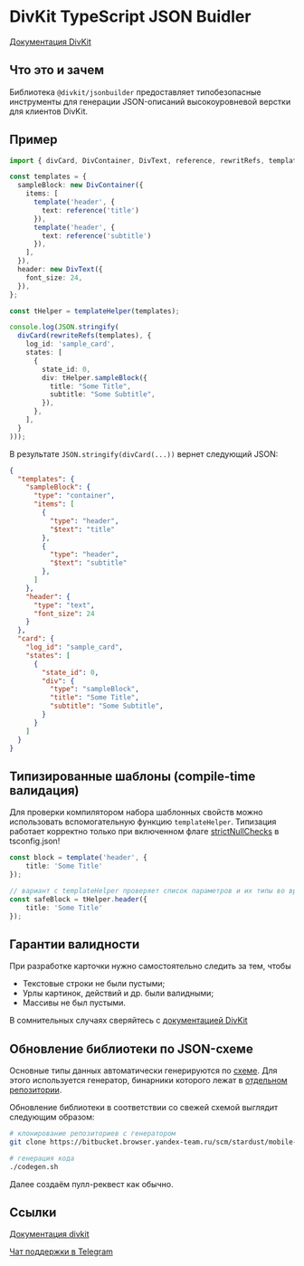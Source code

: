 # DivKit TypeScript JSON Buidler

[Документация DivKit](https://doc.yandex-team.ru/divkit/overview/)

## Что это и зачем
Библиотека `@divkit/jsonbuilder` предоставляет типобезопасные инструменты для генерации JSON-описаний высокоуровневой верстки для клиентов DivKit.

## Пример

```typescript
import { divCard, DivContainer, DivText, reference, rewritRefs, template, templateHelper } from '@divkit/jsonbuilder';

const templates = {
  sampleBlock: new DivContainer({
    items: [
      template('header', {
        text: reference('title')
      }),
      template('header', {
        text: reference('subtitle')
      }),
    ],
  }),
  header: new DivText({
    font_size: 24,
  }),
};

const tHelper = templateHelper(templates);

console.log(JSON.stringify(
  divCard(rewriteRefs(templates), {
    log_id: 'sample_card',
    states: [
      {
        state_id: 0,
        div: tHelper.sampleBlock({
          title: "Some Title",
          subtitle: "Some Subtitle",
        }),
      },
    ],
  }
)));
```

В результате `JSON.stringify(divCard(...))` вернет следующий JSON:
```json
{
  "templates": {
    "sampleBlock": {
      "type": "container",
      "items": [
        {
          "type": "header",
          "$text": "title"
        },
        {
          "type": "header",
          "$text": "subtitle"
        },
      ]
    },
    "header": {
      "type": "text",
      "font_size": 24
    }
  },
  "card": {
    "log_id": "sample_card",
    "states": [
      {
        "state_id": 0,
        "div": {
          "type": "sampleBlock",
          "title": "Some Title",
          "subtitle": "Some Subtitle",
        }
      }
    ]
  }
}
```

## Типизированные шаблоны (compile-time валидация)
Для проверки компилятором набора шаблонных свойств можно использовать вспомогательную функцию `templateHelper`. Типизация работает корректно только при включенном флаге [strictNullChecks](https://www.typescriptlang.org/docs/handbook/compiler-options.html) в tsconfig.json!

```typescript
const block = template('header', {
    title: 'Some Title'
});

// вариант с templateHelper проверяет список параметров и их типы во время компиляции
const safeBlock = tHelper.header({
    title: 'Some Title'
});
```

## Гарантии валидности

При разработке карточки нужно самостоятельно следить за тем, чтобы

- Текстовые строки не были пустыми;
- Урлы картинок, действий и др. были валидными;
- Массивы не был пустыми.

В сомнительных случаях сверяйтесь с [документацией DivKit](https://doc.yandex-team.ru/divkit/overview/)

## Обновление библиотеки по JSON-схеме

Основные типы данных автоматически генерируются по [схеме](https://a.yandex-team.ru/arcadia/divkit/public/schema). Для этого используется генератор, бинарники которого лежат в [отдельном репозитории](https://bitbucket.browser.yandex-team.ru/projects/stardust/repos/mobile-homeapi-binaries).

Обновление библиотеки в соответствии со свежей схемой выглядит следующим образом:

```bash
# клонирование репозиториев с генератором
git clone https://bitbucket.browser.yandex-team.ru/scm/stardust/mobile-homeapi-binaries.git

# генерация кода
./codegen.sh
```

Далее создаём пулл-реквест как обычно.

## Ссылки
[Документация divkit](https://doc.yandex-team.ru/divkit/overview/)

[Чат поддержки в Telegram](https://t.me/joinchat/FtO3zxdxMWOsQzndJmlC0Q)
